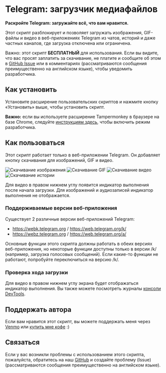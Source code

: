 # Telegram: загрузчик медиафайлов

**Раскройте Telegram: загружайте всё, что вам нравится.**

Этот скрипт разблокирует и позволяет загружать изображения, GIF-файлы и видео в веб-приложениях Telegram из чатов, историй и даже частных каналов, где загрузка отключена или ограничена.

Важно: этот скрипт **БЕСПЛАТНЫЙ** для использования. Если вы видите, что вас просят заплатить за скачивание, не платите и сообщите об этом в [GitHub Issue](https://github.com/Neet-Nestor/Telegram-Media-Downloader/issues) или в комментариях (рассматриваются сообщения преимущественно на английском языке), чтобы уведомить разработчика.

## Как установить

Установите расширение пользовательских скриптов и нажмите кнопку «Установить» выше, чтобы установить скрипт.

**Важно:** если вы используете расширение Tampermonkey в браузере на базе Chrome, следуйте [инструкциям здесь](https://www.tampermonkey.net/faq.php#Q209), чтобы включить режим разработчика.


## Как пользоваться
Этот скрипт работает только в веб-приложении Telegram. Он добавляет кнопку скачивания для изображений, GIF и видео.

![Скачивание изображения](https://media2.giphy.com/media/v1.Y2lkPTc5MGI3NjExY2VjNmU2ZDM0YTFlOWY4YTMzZDZmNjVlMDE2ODQ4OGY4N2E3MDFkNSZlcD12MV9pbnRlcm5hbF9naWZzX2dpZklkJmN0PWc/lqCVcw0pCd2VA3zqoE/giphy.gif)
![Скачивание GIF](https://media0.giphy.com/media/v1.Y2lkPTc5MGI3NjExMzYwMzM3ZTMzYmI1MzA4M2EyYmY0NTFlOTg4OWFhNjhjNDk5YTkzYiZlcD12MV9pbnRlcm5hbF9naWZzX2dpZklkJmN0PWc/wnYzW4vwpPdeuo62nQ/giphy.gif)
![Скачивание видео](https://media1.giphy.com/media/v1.Y2lkPTc5MGI3NjExMXcxYnJxaXMxcW05YW5rZ2YzZzE0bTU4aTBwYXI1N3pmdnVzbDFrdSZlcD12MV9pbnRlcm5hbF9naWZfYnlfaWQmY3Q9Zw/EEPbblwmSpteAmwLls/giphy.gif)
![Скачивание истории](https://media0.giphy.com/media/v1.Y2lkPTc5MGI3NjExZ3Z5Y2VzM2QzbW1xc3ZwNTQ2N3Q0a3lnanpxdW55c2Qzajl5NXZsaCZlcD12MV9pbnRlcm5hbF9naWZfYnlfaWQmY3Q9Zw/xJFjBGi8isHPR5cuHl/giphy.gif)

Для видео в правом нижнем углу появится индикатор выполнения после начала загрузки. Для изображений и аудиозаписей индикатор выполнения не отображается.

### Поддерживаемые версии веб-приложения
Существует 2 различные версии веб-приложений Telegram:
- https://webk.telegram.org / https://web.telegram.org/k/
- https://webz.telegram.org / https://web.telegram.org/a/

Основные функции этого скрипта должны работать в обеих версиях веб-приложения, но некоторые функции доступны только в версии /k/ (например, загрузка голосовых сообщений). Если какие-то функции не работают, попробуйте переключиться на версию /k/.

### Проверка хода загрузки
Для видео в правом нижнем углу экрана будет отображаться индикатор выполнения. Вы также можете посмотреть журналы [консоли DevTools](https://developer.chrome.com/docs/devtools/open/).

## Поддержать автора
Если вам нравится этот скрипт, вы можете поддержать меня через [Venmo](https://venmo.com/u/NeetNestor) или [купить мне кофе](https://ko-fi.com/neetnestor) :)

## Связаться
Если у вас возникли проблемы с использованием этого скрипта, пожалуйста, обратитесь на наш [GitHub](https://github.com/Neet-Nestor/Telegram-Media-Downloader) и создайте проблему (Issue) (рассматриваются сообщения преимущественно на английском языке).